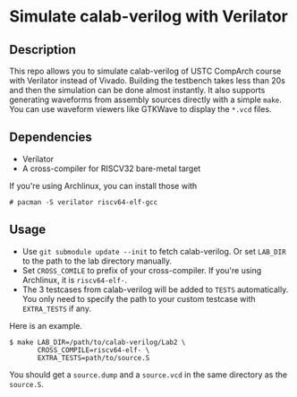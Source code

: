 # Simulate calab-verilog with Verilator

## Description

This repo allows you to simulate calab-verilog of USTC CompArch course with Verilator instead of Vivado. Building the testbench takes less than 20s and then the simulation can be done almost instantly. It also supports generating waveforms from assembly sources directly with a simple `make`. You can use waveform viewers like GTKWave to display the `*.vcd`  files.

## Dependencies

- Verilator
- A cross-compiler for RISCV32 bare-metal target

If you're using Archlinux, you can install those with

```
# pacman -S verilator riscv64-elf-gcc
```

## Usage

- Use `git submodule update --init` to fetch calab-verilog. Or set `LAB_DIR` to the path to the lab directory manually.
- Set `CROSS_COMILE` to prefix of your cross-compiler. If you're using Archlinux, it is `riscv64-elf-`.
- The 3 testcases from calab-verilog will be added to `TESTS` automatically. You only need to specify the path to your custom testcase with `EXTRA_TESTS` if any.

Here is an example.

``` shell
$ make LAB_DIR=/path/to/calab-verilog/Lab2 \
       CROSS_COMPILE=riscv64-elf- \
       EXTRA_TESTS=path/to/source.S
```

You should get a `source.dump` and a `source.vcd` in the same directory as the `source.S`.
